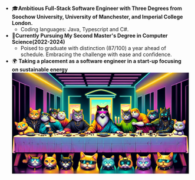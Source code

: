 * 🎓**Ambitious Full-Stack Software Engineer with Three Degrees from Soochow University, University of Manchester, and Imperial College London.**
    * Coding languages: Java, Typescript and C#.
*  🚀**Currently Pursuing My Second Master's Degree in Computer Science(2022-2024)**
   * Poised to graduate with distinction (87/100) a year ahead of schedule. Embracing the challenge with ease and confidence.
* 🌍 **Taking a placement as a software engineer in a start-up focusing on sustainable energy**
![Alt text](https://raw.githubusercontent.com/RoyLuoNanjing/RoyLuoNanjing/main/githubImage.png)
